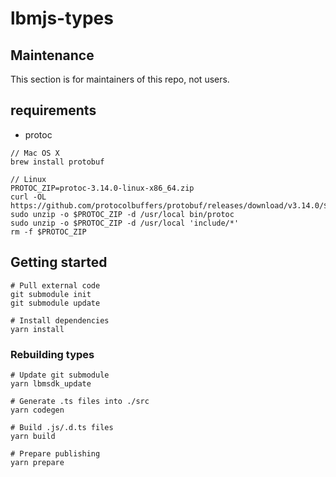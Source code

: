 # lbmjs-types

## Maintenance

This section is for maintainers of this repo, not users.

## requirements

- protoc

```shell
// Mac OS X
brew install protobuf

// Linux
PROTOC_ZIP=protoc-3.14.0-linux-x86_64.zip
curl -OL https://github.com/protocolbuffers/protobuf/releases/download/v3.14.0/$PROTOC_ZIP
sudo unzip -o $PROTOC_ZIP -d /usr/local bin/protoc
sudo unzip -o $PROTOC_ZIP -d /usr/local 'include/*'
rm -f $PROTOC_ZIP
```

## Getting started

```shell
# Pull external code
git submodule init
git submodule update

# Install dependencies
yarn install
```

### Rebuilding types

```shell
# Update git submodule
yarn lbmsdk_update

# Generate .ts files into ./src
yarn codegen

# Build .js/.d.ts files
yarn build

# Prepare publishing
yarn prepare
```
